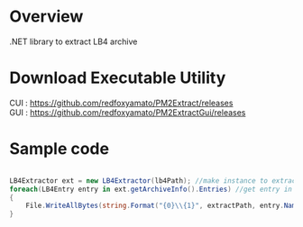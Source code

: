 # Overview
.NET library to extract LB4 archive

# Download Executable Utility
CUI : <https://github.com/redfoxyamato/PM2Extract/releases><br>
GUI : <https://github.com/redfoxyamato/PM2ExtractGui/releases>

# Sample code
```C#

LB4Extractor ext = new LB4Extractor(lb4Path); //make instance to extract archive.
foreach(LB4Entry entry in ext.getArchiveInfo().Entries) //get entry in archive file.
{
    File.WriteAllBytes(string.Format("{0}\\{1}", extractPath, entry.Name), entry.Buffer); //Write entry into file.
}
```

